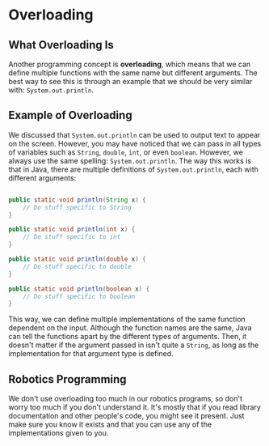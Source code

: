 # Overloading

## What Overloading Is

Another programming concept is **overloading**, which means that we can define multiple functions with the same name but different arguments. The best way to see this is through an example that we should be very similar with: `System.out.println`.

## Example of Overloading

We discussed that `System.out.println` can be used to output text to appear on the screen. However, you may have noticed that we can pass in all types of variables such as `String`, `double`, `int`, or even `boolean`. However, we always use the same spelling: `System.out.println`. The way this works is that in Java, there are multiple definitions of `System.out.println`, each with different arguments:

```java

public static void println(String x) {
    // Do stuff specific to String
}

public static void println(int x) {
    // Do stuff specific to int
}

public static void println(double x) {
    // Do stuff specific to double
}

public static void println(boolean x) {
    // Do stuff specific to boolean
}

```

This way, we can define multiple implementations of the same function dependent on the input. Although the function names are the same, Java can tell the functions apart by the different types of arguments. Then, it doesn't matter if the argument passed in isn't quite a `String`, as long as the implementation for that argument type is defined.

## Robotics Programming

We don't use overloading too much in our robotics programs, so don't worry too much if you don't understand it. It's mostly that if you read library documentation and other people's code, you might see it present. Just make sure you know it exists and that you can use any of the implementations given to you.
